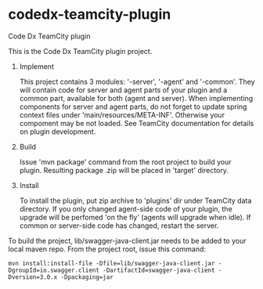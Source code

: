 # codedx-teamcity-plugin

 Code Dx TeamCity plugin

 This is the Code Dx TeamCity plugin project.

 1. Implement
    
    This project contains 3 modules: '<artifactId>-server', '<artifactId>-agent' and '<artifactId>-common'. They will contain code for server and agent parts of your plugin and a common part, available for both (agent and server). When implementing components for server and agent parts, do not forget to update spring context files under 'main/resources/META-INF'. Otherwise your compoment may be not loaded. See TeamCity documentation for details on plugin development.

 2. Build
 
    Issue 'mvn package' command from the root project to build your plugin. Resulting package <artifactId>.zip will be placed in 'target' directory. 
 
 3. Install
    
    To install the plugin, put zip archive to 'plugins' dir under TeamCity data directory. If you only changed agent-side code of your plugin, the upgrade will be perfomed 'on the fly' (agents will upgrade when idle). If common or server-side code has changed, restart the server.

 To build the project, lib/swagger-java-client.jar needs to be added to your local maven repo. From the project root, issue this command: 
 
    mvn install:install-file -Dfile=lib/swagger-java-client.jar -DgroupId=io.swagger.client -DartifactId=swagger-java-client -Dversion=3.0.x -Dpackaging=jar